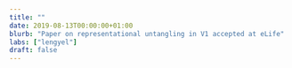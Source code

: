 ```yaml
---
title: ""
date: 2019-08-13T00:00:00+01:00
blurb: "Paper on representational untangling in V1 accepted at eLife"
labs: ["lengyel"]
draft: false
---
```


